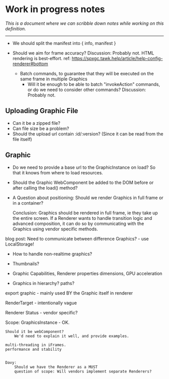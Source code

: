 # Work in progress notes

_This is a document where we can scribble down notes while working on this definition._

---


* We should split the manifest into { info, manifest }

* Should we aim for frame accuracy?
  Discussion: Probably not. HTML rendering is best-effort. ref: https://spxgc.tawk.help/article/help-config-renderer#bottom


    * Batch commands, to guarantee that they will be executed on the same frame in multiple Graphics
        * Will it be enough to be able to batch "invokeAction" commands, or do we need to consider other commands?
    Discussion: Probably not.


## Uploading Graphic File


* Can it be a zipped file?
* Can file size be a problem?
* Should the upload url contain :id/:version? (Since it can be read from the file itself)


## Graphic

* Do we need to provide a base url to the GraphicInstance on load? So that it knows from where to load resources.
* Should the Graphic WebComponent be added to the DOM before or after calling the load() method?


* A Question about positioning:
    Should we render Graphics in full frame or in a container?

    Conclusion: Graphics should be rendered in full frame, ie they take up the entire screen.
    If a Renderer wants to handle transition logic and advanced composition, it can do so by communicating with the Graphics using vendor specific methods.

blog post: Need to communicate between difference Graphics? - use LocalStorage!

* How to handle non-realtime graphics?

* Thumbnails?

* Graphic Capabilities, Renderer properties
    dimensions, GPU acceleration

* Graphics in hierarchy? paths?



export graphic - mainly used BY the Graphic itself in renderer

RenderTarget - intentionally vague

Renderer Status - vendor specific?

Scope:
    GraphicsInstance - OK.

    
    Should it be webComponent?
        We'd need to explain it well, and provide examples.
    
    multi-threading in iFrames.
    performance and stability


    Davy:
        Should we have the Renderer as a MUST
        question of scope: Will vendors implement separate Renderers?



